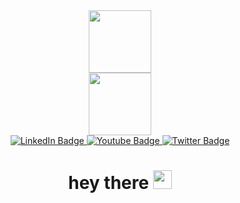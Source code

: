 <div id="header" align="center">
  <img src="https://media.giphy.com/media/lMsT2f47tDxFMYdJMC/giphy-downsized-large.gif" width="100"/>
</div>
<div id="header" align="center">
<img src="https://user-images.githubusercontent.com/116359188/198611477-5283761f-f0c2-444b-a97b-af80a62b9352.gif" width="100"/>
</div>
<div id="badges" align="center">
  <a href="your-linkedin-URL">
    <img src="https://img.shields.io/badge/LinkedIn-blue?style=for-the-badge&logo=linkedin&logoColor=white" alt="LinkedIn Badge"/>
  </a>
  <a href="your-youtube-URL">
    <img src="https://img.shields.io/badge/YouTube-red?style=for-the-badge&logo=youtube&logoColor=white" alt="Youtube Badge"/>
  </a>
  <a href="your-twitter-URL">
    <img src="https://img.shields.io/badge/Twitter-blue?style=for-the-badge&logo=twitter&logoColor=white" alt="Twitter Badge"/>
  </a>
</div>
<div id="header" align="center">
<img src="https://komarev.com/ghpvc/?username=Helga1988your-github-username&style=flat-square&color=blue" alt="">
<div id="header" align="center">  
  <h1>
  hey there
  <img src="https://media.giphy.com/media/hvRJCLFzcasrR4ia7z/giphy.gif" width="30px"/>
</h1>
